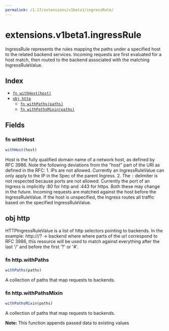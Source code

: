 ```yaml
---
permalink: /1.17/extensions/v1beta1/ingressRule/
---
```


# extensions.v1beta1.ingressRule

IngressRule represents the rules mapping the paths under a specified host to the related backend services. Incoming requests are first evaluated for a host match, then routed to the backend associated with the matching IngressRuleValue.

## Index

* [`fn withHost(host)`](#fn-withhost)
* [`obj http`](#obj-http)
  * [`fn withPaths(paths)`](#fn-httpwithpaths)
  * [`fn withPathsMixin(paths)`](#fn-httpwithpathsmixin)

## Fields

### fn withHost

```ts
withHost(host)
```

Host is the fully qualified domain name of a network host, as defined by RFC 3986. Note the following deviations from the "host" part of the URI as defined in the RFC: 1. IPs are not allowed. Currently an IngressRuleValue can only apply to the
	  IP in the Spec of the parent Ingress.
2. The `:` delimiter is not respected because ports are not allowed.
	  Currently the port of an Ingress is implicitly :80 for http and
	  :443 for https.
Both these may change in the future. Incoming requests are matched against the host before the IngressRuleValue. If the host is unspecified, the Ingress routes all traffic based on the specified IngressRuleValue.

## obj http

HTTPIngressRuleValue is a list of http selectors pointing to backends. In the example: http://<host>/<path>?<searchpart> -> backend where where parts of the url correspond to RFC 3986, this resource will be used to match against everything after the last '/' and before the first '?' or '#'.

### fn http.withPaths

```ts
withPaths(paths)
```

A collection of paths that map requests to backends.

### fn http.withPathsMixin

```ts
withPathsMixin(paths)
```

A collection of paths that map requests to backends.

**Note:** This function appends passed data to existing values